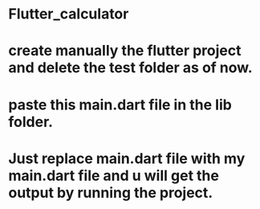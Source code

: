# Flutter_calculator
# create manually the flutter project and delete the test folder as of now.
# paste this main.dart file in the lib folder. 
# Just replace main.dart file with my main.dart file and u will get the output by running the project.
